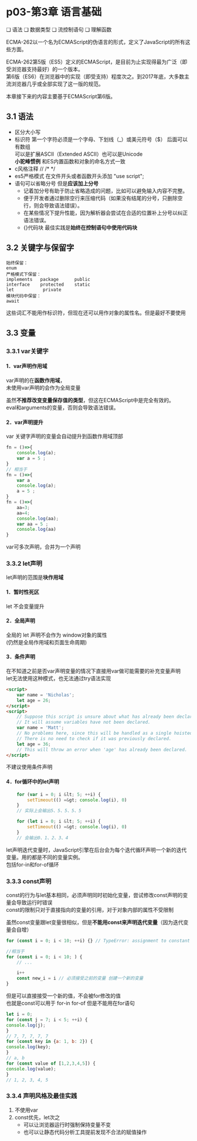
# p03-第3章 语言基础

❑ 语法
❑ 数据类型
❑ 流控制语句
❑ 理解函数

ECMA-262以一个名为ECMAScript的伪语言的形式，定义了JavaScript的所有这些方面。

ECMA-262第5版（ES5）定义的ECMAScript，是目前为止实现得最为广泛（即受浏览器支持最好）的一个版本。  
第6版（ES6）在浏览器中的实现（即受支持）程度次之。到2017年底，大多数主流浏览器几乎或全部实现了这一版的规范。

本章接下来的内容主要基于ECMAScript第6版。

## 3.1 语法


- 区分大小写
- 标识符 第一个字符必须是一个字母、下划线（_）或美元符号（$） 后面可以有数组  
    可以是扩展ASCII（Extended ASCII）也可以是Unicode  
    **小驼峰惯例** 和ES内置函数和对象的命名方式一致
- c风格注释 // /* */
- es5严格模式 在文件开头或者函数开头添加 "use script";
- 语句可以省略分号 但是**应该加上分号**
    - 记着加分号有助于防止省略造成的问题，比如可以避免输入内容不完整。
    - 便于开发者通过删除空行来压缩代码（如果没有结尾的分号，只删除空行，则会导致语法错误）。
    - 在某些情况下提升性能，因为解析器会尝试在合适的位置补上分号以纠正语法错误。
    - {}代码块 最佳实践是**始终在控制语句中使用代码块**

## 3.2 关键字与保留字

    始终保留：
    enum
    严格模式下保留：
    implements   package      public
    interface    protected    static
    let           private
    模块代码中保留：
    await
这些词汇不能用作标识符，但现在还可以用作对象的属性名。但是最好不要使用

## 3.3 变量

### 3.3.1 var关键字
#### 1．var声明作用域
var声明的在**函数作用域**，  
未使用var声明的会作为全局变量

虽然**不推荐改变变量保存值的类型**，但这在ECMAScript中是完全有效的。  
eval和arguments的变量，否则会导致语法错误。

#### 2．var声明提升
var 关键字声明的变量会自动提升到函数作用域顶部
```js
fn = ()=>{
    console.log(a); 
    var a = 5 ;
}
// 相当于
fn = ()=>{
    var a 
    console.log(a); 
    a = 5 ;
}
fn = ()=>{
    aa=3; 
    aa=4; 
    console.log(aa); 
    var aa = 5 ;
    console.log(aa)
}
```
var可多次声明，合并为一个声明

### 3.3.2 let声明

let声明的范围是**块作用域**

#### 1．暂时性死区
let 不会变量提升

#### 2．全局声明
全局的 let 声明不会作为 window对象的属性  
(仍然是全局作用域和页面生命周期)

#### 3．条件声明

在不知道之前是否var声明变量的情况下直接用var做可能需要的补充变量声明  
let无法使用这种模式，也无法通过try语法实现
```html
<script>
    var name = 'Nicholas';
    let age = 26;
</script>
<script>
    // Suppose this script is unsure about what has already been declared in the page.
    // It will assume variables have not been declared.
    var name = 'Matt';
    // No problems here, since this will be handled as a single hoisted declaration.
    // There is no need to check if it was previously declared.
    let age = 36;
    // This will throw an error when 'age' has already been declared.
</script>
```

不建议使用条件声明

#### 4．for循环中的let声明
```js
    for (var i = 0; i &lt; 5; ++i) {
        setTimeout(() =&gt; console.log(i), 0)
    }
    // 实际上会输出5、5、5、5、5

    for (let i = 0; i &lt; 5; ++i) {
        setTimeout(() =&gt; console.log(i), 0)
    }
    // 会输出0、1、2、3、4
```
let声明迭代变量时，JavaScript引擎在后台会为每个迭代循环声明一个新的迭代变量。用的都是不同的变量实例。  
包括for-in和for-of循环

### 3.3.3 const声明 

const的行为与let基本相同，必须声明同时初始化变量，尝试修改const声明的变量会导致运行时错误  
const的限制只对于直接指向的变量的引用，对于对象内部的属性不受限制

虽然const变量跟let变量很相似，但是**不能用const来声明迭代变量**（因为迭代变量会自增）

```javascript
for (const i = 0; i < 10; ++i) {} // TypeError: assignment to constant variable

//相当于
for (const i = 0; i < 10; ) {
    // ...

    i++
    const new_i = i // 必须接受之前的变量 创建一个新的变量
}
```

但是可以直接接受一个新的值，不会被for修改的值  
也就是const可以用于 for-in for-of 但是不能用在for语句

```js
let i = 0;
for (const j = 7; i < 5; ++i) {
console.log(j);
}
// 7, 7, 7, 7, 7
for (const key in {a: 1, b: 2}) {
console.log(key);
}
// a, b
for (const value of [1,2,3,4,5]) {
console.log(value);
}
// 1, 2, 3, 4, 5

```

### 3.3.4 声明风格及最佳实践

1. 不使用var
2. const优先，let次之
    - 可以让浏览器运行时强制保持变量不变
    - 也可以让静态代码分析工具提前发现不合法的赋值操作

